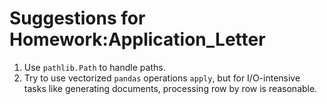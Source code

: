 # Suggestions for Homework:Application_Letter

1. Use `pathlib.Path` to handle paths.
2. Try to use vectorized `pandas` operations `apply`, but for I/O-intensive tasks like generating documents, processing row by row is reasonable.
